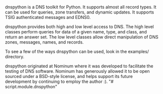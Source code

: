 dnspython is a DNS toolkit for Python. It supports almost all record
types. It can be used for queries, zone transfers, and dynamic
updates.  It supports TSIG authenticated messages and EDNS0.

dnspython provides both high and low level access to DNS. The high
level classes perform queries for data of a given name, type, and
class, and return an answer set.  The low level classes allow direct
manipulation of DNS zones, messages, names, and records.

To see a few of the ways dnspython can be used, look in the examples/
directory.

dnspython originated at Nominum where it was developed to facilitate
the testing of DNS software.  Nominum has generously allowed it to be
open sourced under a BSD-style license, and helps support its future
development by continuing to employ the author :).
"# script.module.dnspython" 

